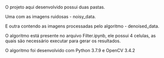 O projeto aqui desenvolvido possui duas pastas.

Uma com as imagens ruidosas - noisy_data.

E outra contendo as imagens processadas pelo algoritmo - denoised_data.

O algoritmo está presente no arquivo Filter.ipynb, ele possui 4 celulas, as quais são necessário executar para gerar os resultados.

O algoritmo foi desenvolvido com Python 3.7.9 e OpenCV 3.4.2
